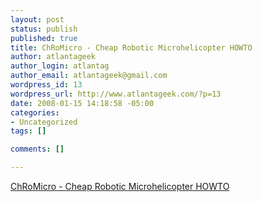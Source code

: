 ```yaml
--- 
layout: post
status: publish
published: true
title: ChRoMicro - Cheap Robotic Microhelicopter HOWTO
author: atlantageek
author_login: atlantag
author_email: atlantageek@gmail.com
wordpress_id: 13
wordpress_url: http://www.atlantageek.com/?p=13
date: 2008-01-15 14:18:58 -05:00
categories: 
- Uncategorized
tags: []

comments: []

---
```

<a href="http://www.pabr.org/chromicro/doc/chromicro.en.html">ChRoMicro - Cheap Robotic Microhelicopter HOWTO</a>

